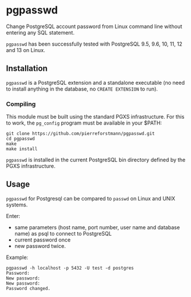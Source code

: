 # pgpasswd
Change PostgreSQL account password from Linux command line without entering any SQL statement.<br>

`pgpasswd`  has been successfully tested with PostgreSQL 9.5, 9.6, 10, 11, 12 and 13 on Linux. <br>
## Installation

`pgpasswd` is a PostgreSQL extension and a standalone executable (no need to install anything in the database, no `CREATE EXTENSION` to run).

### Compiling

This module must be built using the standard PGXS infrastructure. For this to work, the `pg_config` program must be available in your $PATH:

```
git clone https://github.com/pierreforstmann/pgpasswd.git 
cd pgpasswd
make 
make install
```
`pgpasswd` is installed in the current PostgreSQL bin directory defined by the PGXS infrastructure.

## Usage

`pgpasswd` for Postgresql can be compared to `passwd` on Linux and UNIX systems.

Enter:
* same parameters (host name, port number, user name and database name) as psql to connect to PostgreSQL 
* current password once
* new password twice.

Example:

``` 
pgpasswd -h localhost -p 5432 -U test -d postgres
Password:
New password:
New password:
Password changed.
```
